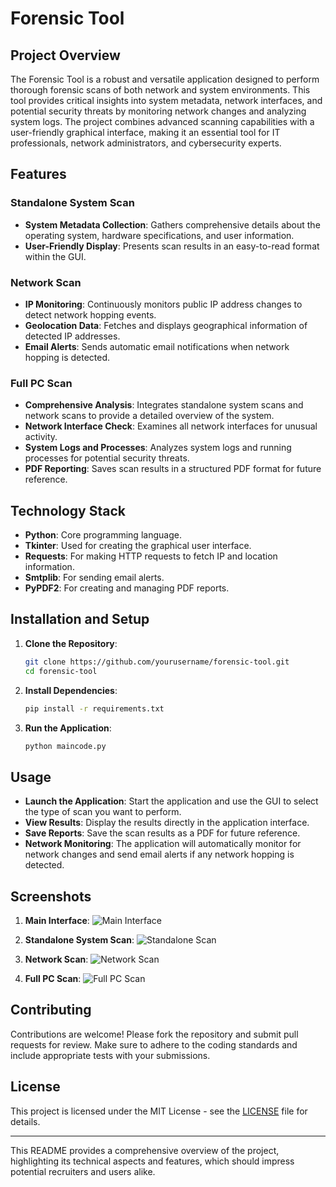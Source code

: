 # Forensic Tool

## Project Overview

The Forensic Tool is a robust and versatile application designed to perform thorough forensic scans of both network and system environments. This tool provides critical insights into system metadata, network interfaces, and potential security threats by monitoring network changes and analyzing system logs. The project combines advanced scanning capabilities with a user-friendly graphical interface, making it an essential tool for IT professionals, network administrators, and cybersecurity experts.

## Features

### Standalone System Scan
- **System Metadata Collection**: Gathers comprehensive details about the operating system, hardware specifications, and user information.
- **User-Friendly Display**: Presents scan results in an easy-to-read format within the GUI.

### Network Scan
- **IP Monitoring**: Continuously monitors public IP address changes to detect network hopping events.
- **Geolocation Data**: Fetches and displays geographical information of detected IP addresses.
- **Email Alerts**: Sends automatic email notifications when network hopping is detected.

### Full PC Scan
- **Comprehensive Analysis**: Integrates standalone system scans and network scans to provide a detailed overview of the system.
- **Network Interface Check**: Examines all network interfaces for unusual activity.
- **System Logs and Processes**: Analyzes system logs and running processes for potential security threats.
- **PDF Reporting**: Saves scan results in a structured PDF format for future reference.

## Technology Stack

- **Python**: Core programming language.
- **Tkinter**: Used for creating the graphical user interface.
- **Requests**: For making HTTP requests to fetch IP and location information.
- **Smtplib**: For sending email alerts.
- **PyPDF2**: For creating and managing PDF reports.

## Installation and Setup

1. **Clone the Repository**:
    ```sh
    git clone https://github.com/yourusername/forensic-tool.git
    cd forensic-tool
    ```

2. **Install Dependencies**:
    ```sh
    pip install -r requirements.txt
    ```

3. **Run the Application**:
    ```sh
    python maincode.py
    ```

## Usage

- **Launch the Application**: Start the application and use the GUI to select the type of scan you want to perform.
- **View Results**: Display the results directly in the application interface.
- **Save Reports**: Save the scan results as a PDF for future reference.
- **Network Monitoring**: The application will automatically monitor for network changes and send email alerts if any network hopping is detected.

## Screenshots

1. **Main Interface**:
   ![Main Interface](path-to-screenshot-main-interface)

2. **Standalone System Scan**:
   ![Standalone Scan](path-to-screenshot-standalone-scan)

3. **Network Scan**:
   ![Network Scan](path-to-screenshot-network-scan)

4. **Full PC Scan**:
   ![Full PC Scan](path-to-screenshot-full-pc-scan)

## Contributing

Contributions are welcome! Please fork the repository and submit pull requests for review. Make sure to adhere to the coding standards and include appropriate tests with your submissions.

## License

This project is licensed under the MIT License - see the [LICENSE](LICENSE) file for details.

---

This README provides a comprehensive overview of the project, highlighting its technical aspects and features, which should impress potential recruiters and users alike.
